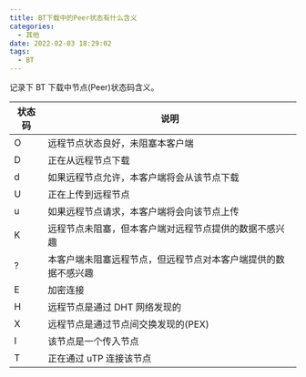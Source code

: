 ```yaml
---
title: BT下载中的Peer状态有什么含义
categories:
  - 其他
date: 2022-02-03 18:29:02
tags:
  - BT
---
```


记录下 BT 下载中节点(Peer)状态码含义。

<!--more-->

| 状态码 | 说明                                                           |
| ------ | -------------------------------------------------------------- |
| O      | 远程节点状态良好，未阻塞本客户端                               |
| D      | 正在从远程节点下载                                             |
| d      | 如果远程节点允许，本客户端将会从该节点下载                     |
| U      | 正在上传到远程节点                                             |
| u      | 如果远程节点请求，本客户端将会向该节点上传                     |
| K      | 远程节点未阻塞，但本客户端对远程节点提供的数据不感兴趣         |
| ?      | 本客户端未阻塞远程节点，但远程节点对本客户端提供的数据不感兴趣 |
| E      | 加密连接                                                       |
| H      | 远程节点是通过 DHT 网络发现的                                  |
| X      | 远程节点是通过节点间交换发现的(PEX)                            |
| I      | 该节点是一个传入节点                                           |
| T      | 正在通过 uTP 连接该节点                                        |
